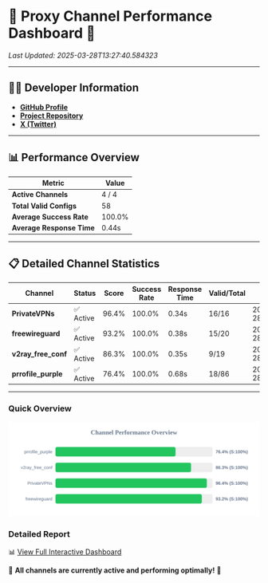 # 🌟 Proxy Channel Performance Dashboard 🌟

_Last Updated: 2025-03-28T13:27:40.584323_

---

## 👩‍💻 Developer Information

- **[GitHub Profile](https://github.com/4n0nymou3)**  
- **[Project Repository](https://github.com/4n0nymou3/multi-proxy-config-fetcher)**  
- **[X (Twitter)](https://x.com/4n0nymou3)**  

---

## 📊 Performance Overview

| Metric                | Value       |
|-----------------------|-------------|
| **Active Channels**   | 4 / 4       |
| **Total Valid Configs** | 58          |
| **Average Success Rate** | 100.0%      |
| **Average Response Time** | 0.44s       |

---

## 📋 Detailed Channel Statistics

| Channel          | Status     | Score  | Success Rate | Response Time | Valid/Total | Last Success               |
|------------------|------------|--------|--------------|---------------|-------------|----------------------------|
| **PrivateVPNs**  | ✅ Active  | 96.4%  | 100.0% | 0.34s         | 16/16       | 2025-03-28T13:27:40.175879 |
| **freewireguard**  | ✅ Active  | 93.2%  | 100.0% | 0.38s         | 15/20       | 2025-03-28T13:27:40.582409 |
| **v2ray_free_conf**  | ✅ Active  | 86.3%  | 100.0% | 0.35s         | 9/19       | 2025-03-28T13:27:39.798341 |
| **prrofile_purple**  | ✅ Active  | 76.4%  | 100.0% | 0.68s         | 18/86       | 2025-03-28T13:27:39.383345 |

---

### Quick Overview
<div align="center">
  <a href="https://raw.githubusercontent.com/nullluser/NullRepo/refs/heads/main/assets/channel_stats_chart.svg">
    <img src="https://raw.githubusercontent.com/nullluser/NullRepo/refs/heads/main/assets/channel_stats_chart.svg" alt="Source Performance Statistics" width="800">
  </a>
</div>

### Detailed Report
📊 [View Full Interactive Dashboard](https://htmlpreview.github.io/?https://github.com/nullluser/NullRepo/blob/main/assets/performance_report.html)

🎉 **All channels are currently active and performing optimally!** 🎉
